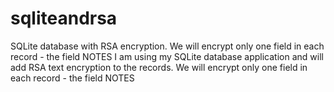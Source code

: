 # sqliteandrsa
SQLite database with RSA encryption. We will encrypt only one field in each record - the field NOTES
I am using my SQLite database application and will add RSA text encryption to the records. We will encrypt only one field in each record - the field NOTES
